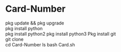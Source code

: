 # Card-Number
pkg update && pkg upgrade  
pkg install python  
pkg install python2 
pkg install python3 
Pkg install git  
git clone   
cd Card-Number 
ls 
bash Card.sh
